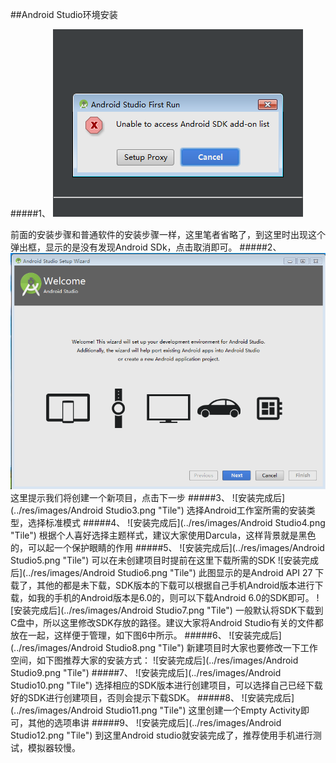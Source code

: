 ##Android Studio环境安装

#####1、
![安装完成后](../res/images/AndroidStudio1.png "Tile")


前面的安装步骤和普通软件的安装步骤一样，这里笔者省略了，到这里时出现这个弹出框，显示的是没有发现Android SDk，点击取消即可。
#####2、
![安装完成后](../res/images/androidStudio2.png "Tile")
这里提示我们将创建一个新项目，点击下一步
#####3、
![安装完成后](../res/images/Android Studio3.png "Tile")
选择Android工作室所需的安装类型，选择标准模式
#####4、
![安装完成后](../res/images/Android Studio4.png "Tile")
根据个人喜好选择主题样式，建议大家使用Darcula，这样背景就是黑色的，可以起一个保护眼睛的作用
#####5、
![安装完成后](../res/images/Android Studio5.png "Tile")
可以在未创建项目时提前在这里下载所需的SDK
![安装完成后](../res/images/Android Studio6.png "Tile")
此图显示的是Android API 27 下载了，其他的都是未下载，SDK版本的下载可以根据自己手机Android版本进行下载，如我的手机的Android版本是6.0的，则可以下载Android 6.0的SDK即可。
![安装完成后](../res/images/Android Studio7.png "Tile")
一般默认将SDK下载到C盘中，所以这里修改SDK存放的路径。建议大家将Android Studio有关的文件都放在一起，这样便于管理，如下图6中所示。
#####6、
![安装完成后](../res/images/Android Studio8.png "Tile")
新建项目时大家也要修改一下工作空间，如下图推荐大家的安装方式：
![安装完成后](../res/images/Android Studio9.png "Tile")
#####7、
![安装完成后](../res/images/Android Studio10.png "Tile")
选择相应的SDK版本进行创建项目，可以选择自己已经下载好的SDK进行创建项目，否则会提示下载SDK。
#####8、
![安装完成后](../res/images/Android Studio11.png "Tile")
这里创建一个Empty Activity即可，其他的选项串讲
#####9、
![安装完成后](../res/images/Android Studio12.png "Tile")
到这里Android studio就安装完成了，推荐使用手机进行测试，模拟器较慢。